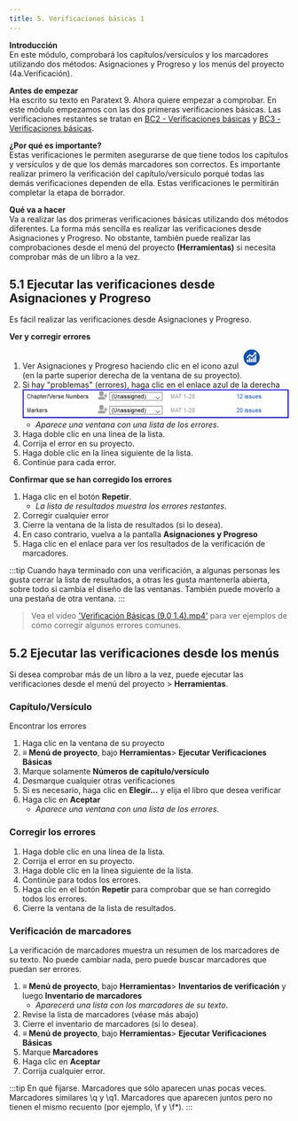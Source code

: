 ```yaml
---
title: 5. Verificaciones básicas 1
---
```

**Introducción**  
En este módulo, comprobará los capítulos/versículos y los marcadores utilizando dos métodos: Asignaciones y Progreso y los menús del proyecto (4a.Verificación).

**Antes de empezar**  
Ha escrito su texto en Paratext 9. Ahora quiere empezar a comprobar. En este módulo empezamos con las dos primeras verificaciones básicas. Las verificaciones restantes se tratan en [BC2 - Verificaciones básicas](../03-Stage-2/12.BC2.md) y [BC3 - Verificaciones básicas](../04-Stage-3/19.BC3.md).

**¿Por qué es importante?**  
Estas verificaciones le permiten asegurarse de que tiene todos los capítulos y versículos y de que los demás marcadores son correctos. Es importante realizar primero la verificación del capítulo/versículo porqué todas las demás verificaciones dependen de ella. Estas verificaciones le permitirán completar la etapa de borrador.

**Qué va a hacer**  
Va a realizar las dos primeras verificaciones básicas utilizando dos métodos diferentes. La forma más sencilla es realizar las verificaciones desde Asignaciones y Progreso. No obstante, también puede realizar las comprobaciones desde el menú del proyecto **(Herramientas)** si necesita comprobar más de un libro a la vez.

#####

## 5.1 Ejecutar las verificaciones desde Asignaciones y Progreso
Es fácil realizar las verificaciones desde Asignaciones y Progreso.

**Ver y corregir errores**
1.  Ver Asignaciones y Progreso haciendo clic en el icono azul ![](../media/4b0b6eb237606727f105a01beffe64c2.png)  
   (en la parte superior derecha de la ventana de su proyecto).
1.  Si hay "problemas" (errores), haga clic en el enlace azul de la derecha  
   ![](../media/9b0bc6de6491c34d3e3dea878411ac11.png)  
    - *Aparece una ventana con una lista de los errores*.
1.  Haga doble clic en una línea de la lista.
2.  Corrija el error en su proyecto.
3.  Haga doble clic en la línea siguiente de la lista.
4.  Continúe para cada error.

**Confirmar que se han corregido los errores**
1.  Haga clic en el botón **Repetir**.
    - *La lista de resultados muestra los errores restantes*.
2.  Corregir cualquier error
3.  Cierre la ventana de la lista de resultados (si lo desea).
4.  En caso contrario, vuelva a la pantalla **Asignaciones y Progreso**
5.  Haga clic en el enlace para ver los resultados de la verificación de marcadores.

:::tip
Cuando haya terminado con una verificación, a algunas personas les gusta cerrar la lista de resultados, a otras les gusta mantenerla abierta, sobre todo si cambia el diseño de las ventanas. También puede moverlo a una pestaña de otra ventana.
:::
> Vea el vídeo ['Verificación Básicas (9.0 1.4).mp4'](https://vimeo.com//manage/videos/398508144) para ver ejemplos de cómo corregir algunos errores comunes.

## 5.2 Ejecutar las verificaciones desde los menús
Si desea comprobar más de un libro a la vez, puede ejecutar las verificaciones desde el menú del proyecto \> **Herramientas**.

### Capítulo/Versículo
Encontrar los errores
1.  Haga clic en la ventana de su proyecto
1.  **≡ Menú de proyecto**, bajo **Herramientas**> **Ejecutar Verificaciones Básicas**
1.  Marque solamente **Números de capítulo/versículo**
1.  Desmarque cualquier otras verificaciones
1.  Si es necesario, haga clic en **Elegir…** y elija el libro que desea verificar
1.  Haga clic en **Aceptar**
     -  *Aparece una ventana con una lista de los errores.*

### Corregir los errores
1.  Haga doble clic en una línea de la lista.
1.  Corrija el error en su proyecto.
1.  Haga doble clic en la línea siguiente de la lista.
1.  Continúe para todos los errores.
1.  Haga clic en el botón **Repetir** para comprobar que se han corregido todos los errores.
1.  Cierre la ventana de la lista de resultados.  
#####

### Verificación de marcadores
La verificación de marcadores muestra un resumen de los marcadores de su texto. No puede cambiar nada, pero puede buscar marcadores que puedan ser errores.
1.  **≡ Menú de proyecto**, bajo **Herramientas**> **Inventarios de verificación** y luego **Inventario de marcadores**
     -  *Aparecerá una lista con los marcadores de su texto*.
2. Revise la lista de marcadores (véase más abajo)
3. Cierre el inventario de marcadores (si lo desea).
4.  **≡ Menú de proyecto**, bajo **Herramientas**> **Ejecutar Verificaciones Básicas**
5.  Marque **Marcadores**
6.  Haga clic en **Aceptar**
7.  Corrija cualquier error.

:::tip
En qué fijarse. Marcadores que sólo aparecen unas pocas veces. Marcadores similares \q y \q1. Marcadores que aparecen juntos pero no tienen el mismo recuento (por ejemplo, \f y \f*).
:::
